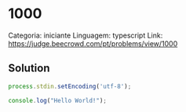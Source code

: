 # 1000

Categoria: iniciante
Linguagem: typescript
Link: https://judge.beecrowd.com/pt/problems/view/1000

## Solution

```ts
process.stdin.setEncoding('utf-8');

console.log("Hello World!");

```